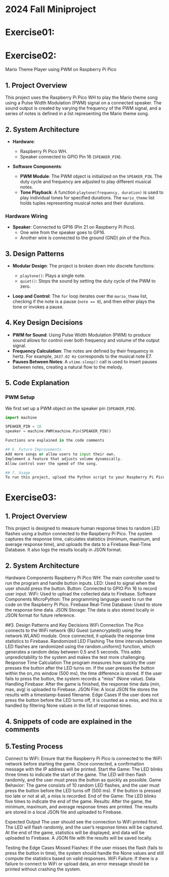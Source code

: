 # 2024 Fall Miniproject

# Exercise01:


# Exercise02:
Mario Theme Player using PWM on Raspberry Pi Pico

## 1. Project Overview
This project uses the Raspberry Pi Pico WH to play the Mario theme song using a Pulse Width Modulation (PWM) signal on a connected speaker. The sound output is created by varying the frequency of the PWM signal, and a series of notes is defined in a list representing the Mario theme song.

## 2. System Architecture
- **Hardware**: 
  - Raspberry Pi Pico WH.
  - Speaker connected to GPIO Pin 16 (`SPEAKER_PIN`).
  
- **Software Components**:
  - **PWM Module**: The PWM object is initialized on the `SPEAKER_PIN`. The duty cycle and frequency are adjusted to play different musical notes.
  - **Tone Playback**: A function `playtone(frequency, duration)` is used to play individual tones for specified durations. The `mario_theme` list holds tuples representing musical notes and their durations.

### Hardware Wiring
- **Speaker**: Connected to GP16 (Pin 21 on Raspberry Pi Pico).
  - One wire from the speaker goes to GP16.
  - Another wire is connected to the ground (GND) pin of the Pico.

## 3. Design Patterns
- **Modular Design**: The project is broken down into discrete functions:
  - `playtone()`: Plays a single note.
  - `quiet()`: Stops the sound by setting the duty cycle of the PWM to zero.
  
- **Loop and Control**: The `for` loop iterates over the `mario_theme` list, checking if the note is a pause (`note == 0`), and then either plays the tone or invokes a pause.

## 4. Key Design Decisions
- **PWM for Sound**: Using Pulse Width Modulation (PWM) to produce sound allows for control over both frequency and volume of the output signal.
- **Frequency Calculation**: The notes are defined by their frequency in hertz. For example, `2637.02 Hz` corresponds to the musical note E7.
- **Pauses Between Notes**: A `utime.sleep()` call is used to insert pauses between notes, creating a natural flow to the melody.

## 5. Code Explanation

### PWM Setup
We first set up a PWM object on the speaker pin (`SPEAKER_PIN`).

```python
import machine

SPEAKER_PIN = 16
speaker = machine.PWM(machine.Pin(SPEAKER_PIN))

Functions are explained in the code comments

## 6. Future Improvements
Add more songs or allow users to input their own.
Implement a feature that adjusts volume dynamically.
Allow control over the speed of the song.

## 7. Usage
To run this project, upload the Python script to your Raspberry Pi Pico WH using Thonny IDE and ensure your speaker is properly connected to the designated pin (GP16).
```


# Exercise03:
## 1. Project Overview
This project is designed to measure human response times to random LED flashes using a button connected to the Raspberry Pi Pico. The system captures the response time, calculates statistics (minimum, maximum, and average response time), and uploads the data to a Firebase Real-Time Database. It also logs the results locally in JSON format.
## 2. System Architecture
Hardware Components
Raspberry Pi Pico WH: The main controller used to run the program and handle button inputs.
LED: Used to signal when the user should press the button.
Button: Connected to GPIO Pin 16 to record user input.
WiFi: Used to upload the collected data to Firebase.
Software Components
MicroPython: The programming language used to run the code on the Raspberry Pi Pico.
Firebase Real-Time Database: Used to store the response time data.
JSON Storage: The data is also stored locally in JSON format for future reference.

##3. Design Patterns and Key Decisions
WiFi Connection
The Pico connects to the WiFi network (BU Guest (unencrypted)) using the network.WLAN() module. Once connected, it uploads the response time statistics to Firebase.
Randomized LED Flashing
The time intervals between LED flashes are randomized using the random.uniform() function, which generates a random delay between 0.5 and 5 seconds. This adds unpredictability to the system and makes the test more challenging.
Response Time Calculation
The program measures how quickly the user presses the button after the LED turns on. If the user presses the button within the on_ms window (500 ms), the time difference is stored. If the user fails to press the button, the system records a "miss" (None value).
Data Handling
Firebase: After the game is finished, the response time data (min, max, avg) is uploaded to Firebase.
JSON File: A local JSON file stores the results with a timestamp-based filename.
Edge Cases
If the user does not press the button before the LED turns off, it is counted as a miss, and this is handled by filtering None values in the list of response times.

## 4. Snippets of code are explained in the comments

## 5.Testing Process
Connect to WiFi: Ensure that the Raspberry Pi Pico is connected to the WiFi network before starting the game. Once connected, a confirmation message with the IP address will be printed.
Start the Game: The LED blinks three times to indicate the start of the game. The LED will then flash randomly, and the user must press the button as quickly as possible.
Game Behavior: The game consists of 10 random LED flashes, and the user must press the button before the LED turns off (500 ms). If the button is pressed too late or not at all, a miss is recorded.
End of the Game: The LED blinks five times to indicate the end of the game.
Results: After the game, the minimum, maximum, and average response times are printed. The results are stored in a local JSON file and uploaded to Firebase.

Expected Output
The user should see the connection to WiFi printed first.
The LED will flash randomly, and the user’s response times will be captured.
At the end of the game, statistics will be displayed, and data will be uploaded to Firebase.
A JSON file with the results will be saved locally.

Testing the Edge Cases
Missed Flashes: If the user misses the flash (fails to press the button in time), the system should handle the None values and still compute the statistics based on valid responses.
WiFi Failure: If there is a failure to connect to WiFi or upload data, an error message should be printed without crashing the system.

